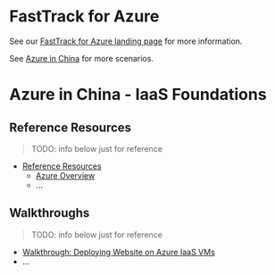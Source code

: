 # FastTrack for Azure

See our [FastTrack for Azure landing page](https://github.com/Azure/FastTrackForAzure) for more information.

See [Azure in China](https://github.com/Azure/fta-azurechina/) for more scenarios.


# Azure in China - IaaS Foundations 

## Reference Resources

> TODO: info below just for reference 

* [Reference Resources](articles/iaas-foundations-azurechina-reference-resources.md)
    * [Azure Overview](articles/iaas-foundations-azurechina-reference-resources.md#azure-overview)
    * ...
    
## Walkthroughs

> TODO: info below just for reference 

 * [Walkthrough: Deploying Website on Azure IaaS VMs](articles/website-on-iaas-http.md)
 * ...


